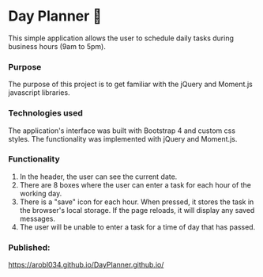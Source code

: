# Day Planner :ledger:

This simple application allows the user to schedule daily tasks during business hours (9am to 5pm).

### Purpose

The purpose of this project is to get familiar with the jQuery and Moment.js javascript libraries.

### Technologies used

The application's interface was built with Bootstrap 4 and custom css styles. The functionality was implemented with jQuery and Moment.js.

### Functionality

1. In the header, the user can see the current date.
2. There are 8 boxes where the user can enter a task for each hour of the working day.
3. There is a "save" icon for each hour. When pressed, it stores the task in the browser's local storage. If the page reloads, it will display any saved messages.
4. The user will be unable to enter a task for a time of day that has passed.

### Published:
<https://arobl034.github.io/DayPlanner.github.io/>
